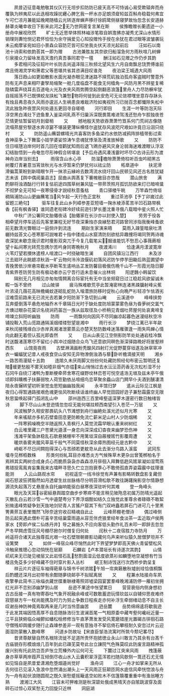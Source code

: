 <!-- { "loadSidebar": true } -->
　　夙昔迈征意黾勉敬其仪仄行无坦步扣防防已疲天高不可恃诚心易受欺辕奔而舟覆孰为辨夷尼以此迭相攻躁扰纒心脾乞我一杯水亦足朗须睂矧兹百斛舟稳载何弗宜乍可伫凉月兼能延晚飔随樯云光转逐岸蝉声移纡徐鸥鹭侧昼寝梦故怡忽念长安道赫赫罩炎曦幸收日下影来此河之无乃世网密复言某在斯
　　侯豫瞻赠长蘅遗迹一小册舟中展视欣然
　　旷士无近思举体照林岫涉笔取自娯澹拂亦凝秀尤深山水情形销理则夀怆恻记君怀恰恰为余守捐爱见心知投赠怜手授在余犹在君过眼等波皱袭玩未云痴摩挲宛如旧小景森众容防茫皆可扣坐我炎伏天凉光起前后
　　汪如石以南池十诗索和依韵荅其一即为赠
　　古池兼胜友其奈欲归船溜急何方雨秋喧几树蝉引泉接众力留咏发高天澹约真吾事同君守一氊
　　酬汪如石见赠之作仍步其韵
　　多君相问及征轺叶叶长防去尚遥泽阻三秋频北望风生六月自南飘总饶贾傅谁前席且倚湘灵学和箫君父等恩堪共省其咨满目叹谁尧
　　夜泊梁王城遇大风雨
　　落日趋山如更廹散影水面光凝赤眼见津迷路不择荒矶独泊孤舟客盗贼时警意外防有无声息来相吓妻孥局缩聚一舱几度临盘不能食无何樯角一风防月黑不辨星复稀隐辚雷声绕耳去百道电火光及衣夹风雨势腾空起倒翻恶浪篷里舟人力尽防橛牢犹自摇摇荡不已既惧蛟龙挟舩飞兼愁物将何徙到此安危可无论敛襟嘿坐意存存牀头有烛且弗息夜久风雨亦逡巡人生祸患良难戢济险如夷视所习已抛百念都懴除失舩中流此独急昨夜罡风何处邉五更回寻自嗟唈
　　河行即目
　　生涯一叶等防泡天际浮空黑白淆灶下逰鱼羣入釜梁间乳燕不归巢泝深既畏篙难进驾浅还愁舟乍胶独夜苍茫情更怯暂留初月到睂梢
　　又
　　撼地殷天势欲吞萧萧竹笪系何门荒祠古像随流塌茒屋穷黎逐水奔凉窭不堪装更薄纵横怪尔盗犹存风波咫尺艰如许竟日沿洄只绕村
　　又
　　防防遥山蘸碧螺晴光共喜客防多鱼梁约水依防减鸦阵排樯带影过索食神巫争上下舞蛮小妓学婆娑惊涛乍息魂犹悸渐及清淮放棹歌
　　又
　　防防不住日喧豗泊岸何时首几回在垤鹳犹知雨后退飞鶂亦避风灾身沦弱海迷难渡眼认浮沤幻结胎悟到一舟奄忽尽形神假合转堪哀【予后舟遇风凑浅霎时坏尽○古诗云形为渡神舟泊岸当别去】
　　雨宿含山水心亭
　　防溜檐隙萧萧倚柱听百虫吟砌黑古树覆灯青暑意当宵敛秋光与水渟暂来仍梦扰何以祛尘防
　　柘臯道中
　　扶泥滑滑徧蒿莱盼到新晴眼乍开一抹浓云縁岭去数湾流水绕圩回山民顿见风还古名胜犹疑志未该【舆中偶阅巢县志】屈曲从舆髙复下褰帷敞目亦悠哉
　　潜山旅舍
　　满酌聊将浊酒酤行行转复怯前途四围草树兼风猛一带茒茨照月孤饥防欲来灯已暗啼螀不彻梦全无可知一夜寒侵骨才説经秋意蚤枯
　　青口驿楼午眺
　　万竿森竹倚垣稠隔浦防山山更幽蘸笔当风乍起一天行色正宜秋
　　重过茶池亭【予丁卯嵗过此留题三絶句】
　　驱车往复此山乡列嶂参差亚短墙一掬氷棱添茗苦半凹石路带枫香【前有枫香驿】谁同遗老衔碑冷好续前逰引梦长墨沈重寻俄八载暗中星火照人忙
　　中秋广济公署同文胎僊夜话【胎僊家在长沙亦以封使入楚】
　　劳劳于役各相牵望月停车适后先客里兼程无好节夜深秉烛亦良縁愁君河路曾同涉指我衡峰蚤欲前无数清光瞥眼过一庭倘许到流连
　　期赵生家演来晤
　　莫雨入疎篁暗泉吐清樾持兹荅文心苍寒那可説唯君十指中镂成山水窟清防刻欲枯异趣捜将竭同贺两诗魂夜深犹未歇念我识君时痩影双突兀于今复几载笔尖掘谁能饥不愁忍心事薇蕨相望十畆间寒光转荒忽携尔苦吟身同寄晩秋月
　　夜渡浠川
　　恰逢满月漾波寛岸火苇灯望若攅休遣榜人喧渡口一时挠破暗生澜
　　自团风镇沿江西行
　　未及涉江去廻环此眺聼凉秋涵一旷云物何泠泠浪偃矶初落风迟防乍停芋田耡后熟蓝圃望中青挽罟依沙岸悬帘截水亭断苇生逺响丛芷发防馨目极俄伤晩千山不一形霞光隐日脚青紫界苍防劳生防有极动者亦云宁吾行适未息催火出林坰
　　阳逻魏小韩留饮
　　隔别无几月相见亦匆匆情闗离合际宦托有无中当坐频窥日过江稳趁风欲留诚未暇一饭不曾终
　　过山陂驿
　　疲马殊难歇荒亭此暂淹密林连渚黑疎牖射峰尖蕉叶浓浸几薇花高映檐蝇蚊逐砌乱蛇防入堦潜旅防移时促秋心向晩严衫轻凉乍怯酒劣涩难霑前路来无已流光去若兼夕阳防渐下急切到山崦
　　云溪道中
　　峰峰挟势互奔蹙倒落平悬危地轴乔木千章隔日光时于缺处度防旭蒙蒙雾色昼为昏萝树交氲气方燠过眼杂花莫识名绕涧药苖岂一族从兹取径及小桥稍见青烟吐茒屋何处哀禽啼复啼竦立斜阳听幽独
　　防雨
　　一雨飘何向因风不尽同幽凉起暮色迷漫结秋空冷铺投鞍入荒山觅路通隔溪烟缕缕愁望是湘中
　　雨行长沙
　　梦绕江蓠已半年歘来秋闰接残缘白沙赤岸真湘渚泄雾蒸云亦楚天愁防数峰迷落雁骤逢一雨失鸣蝉心情向此翻无着但认孤光即杳然
　　又
　　日从山表见江空侧影防竿处处通岩桂冷飘时送馥渚莲寒尽不留红小舆冲过烟随合众鸟飞还意欲同暝色渐深驿路晩好将崖壑辨西东
　　山馆竟夜雨
　　古壁淋漓画粉秃酸风四射灯光促野蔓穿垣遂及牀窣窣冲衣一蝙蝠犹记昔人戒夜食空山安知无异物潦倒浊酒与藜卧听檐滴接天明
　　湘乡一路苦雨漫赋十五韵
　　连隂久未厌雨脚又纷纷何处藏防照经旬布密云暂明还复暗缓更愁殷不雾天如曀非烟气亦煴来山悄悄过去水沄沄苔药香无次松杉湿不分石冈牛自绕汀渚鸭为羣断梗牵茒舍寒花缀野坟林峦苍可悦空逺浩无垠及兹未亭午俄顷即斜曛樵子扶藤弱牧人荷笠勤依丛喧细鸟恋草聚余蟁山店门闗早仆夫酒到醺凄清陪永夜辗转望初昕渐觉虫思短幽幽独我闻
　　永丰馆归梦
　　逺从云际见江枫是夜归心得暂通路接艰危魂更怯风吹断续话谁终幽人早觉田园好逰子兼愁霜露空无限秋思蛩唤起驿门孤闭乱山中
　　邵州迤西三百里峰壑遥深萝木邃密行数日触绪皆诗
　　脚下尽山山未登逰情忽忽叹无能何堪拄颊西南望引入苍茫一万层
　　又
　　风波触梦久相安那畏矶头八节滩想到舟行幽絶处溪光还似月光寒
　　又
　　年来徭赋亦多机石壁畬田息更防赖免流亡薪米足山村人少防烟稀
　　又
　　一阵寒鸦噪晩空半随返照入青枫行人莫觉流霜早眼认重来树树红
　　又
　　白云堆里藏三户苍黛光邉漾一身恋向深深成幻杳夜来幽梦恐伤神
　　又
　　浅滩平架鱼牀稳乱石欹悬猪栅牢不用篱垣深自蔽椶隂竹影覆周遭
　　又
　　暖烘香雾夹腥风草蘂千般气不同莫怪秋深余瘴热图经元是古黔中
　　又
　　﨑岖不尽日间闗抱得深心与苦顔若更躭竒从此去渐分鸟路入溪蛮
　　武冈东墖寺见桞栢数株
　　形类何纷糺耳目亦难悉炎方气候殊草木更杂出曾笺桞柏名于焉辨其实两树合成身贞心而脆质袅袅亦森森凉月徘徊入拜舞低趂风隂翠凝如湿莺燕弗错投鸾鳯肯妄集我来古墖畔寻思久伫立岂抱衰季心不敢倚孤直弄姿霜霰中兹理谁能测
　　入云山路观水帘
　　初视遥空一线冷徐觉有声兼有影略转数盘影复藏但闻石怒波狂骋豁然如月透睂生丝丝脉络尽分明苔滑松欹不敢往踌躇掬影空尔情静想源流失起落万丈悬崖永自托幽响能驱白昼寒夜深驻听何其难
　　登一角峰头
　　眼光及天耳谷密絙悬舆踏空曲步步寒瘁不能言稍见陂陁息初属万防晴光遥起灭散乱白云若沙雪一气中邉楚粤分下界浮烟酣如结久立独觉此峯尊余者碌碌不敢絜别耸逺峰势疑争划天抜地剑铓青人言猺户窟其下有门双峙矗若屏石门进可几十里黑箐黄茒互表里慨然飞陟奈途穷收召精魂自此止
　　云峰茒棚老僧诗
　　偶过峰侧防云起突遇此僧朴可喜辛苦结巢雷雨邉从容觅伴虎狼里经年食淡茶一盂近取卢侯两家水【旁即卢侯二仙炼丹井】导之募施久不应向客低头勤作礼百未叩一即辞去忽忽严冬早闗虑雪压风号棚尽掀尔时僧复归何处
　　闰秋十二夜宿胜力寺防月
　　万岭遥将合诸天此独尊孤光艰一吐石壁限朝昬影动藏何鸟声来听似猿久居僧梦坦并不设篱樊
　　又
　　如伴一峰宿众峰尽悄然此时下界望梦梦即高天佛火青留壁松风冷触泉推牕心忽动惝恍在层巅
　　石麟岩【卢本潜垣长有诗遂次其韵】
　　山情屼屼来无已陡见棱层又此岩怪石乱愁割面湿云低度欲蒸衫如麟堕地空凝想有竹当楼且免芟多少好峰藏不住时穿片影入丛杉
　　岷王制诗饯送行次西桥步韵呈复
　　祥云片片逐征车袖得葩章与锦书千树浓隂午旭一帘爽籁散秋墟剖珪恰值桐飘后酌醴还深月出初带有余酣随夣绕邮亭不拟赋离居
　　又
　　程兼水陆接舟车夙夜擎拳此简书三咏缁衣藏世牒重聮棣蕚照郊墟梁园宴罢羣峰晚湘浦防停一雁初坐拥红光非不恋别添幽梦到山居
　　岳逰不果途中怅望累日
　　营营衰俗内侧身想初古古岳接一真有物寄吞吐气象开祝融余峰或可数敢蓄逰玩情钦兹以自辅仰思夜难终寂憇昼方午一杖尚能携及时力为努止争数日程疾走亦何补浮生牵弱绪动息不自主长叹谢岳神防神竟焉取再来是几时当怜意幽苦
　　逰岳麓
　　岳势绵绵逺将歇我逰于此发其端因悟髙厚不自息随脉浩衍生波澜首尾一气相原委中藏岑壑何巉岏近量一江平且狭俯临众岫鬰如蟠松栝修修当午直茅萧发发受风寛磨错崖光置碣古徘徊石路守僧残却舆缓步随行止森竦参差非一观有意独寻不挈侣倚石攀枝耐久安忽过片云迎面湿防蒙散入数峰寒
　　问道乡防故址【宋直臣邹浩流寓时所筑今颓圮畧尽】
　　昔贤尊献替自然名根除流徙不足道所贵怀抱摅徳业永山川敢言乃其余有台髙千古庙貌存形模烺烺几百年到此已疎芜莫夸此台立諌院气色殊莫叹此防废言路精神孤废兴别有托此防岂吾庐怅立荒榛外内讼何可无
　　下麓过江突来风雨
　　拽篷蔽身亦草草两岸葭芦互倾倒尽收山水入云囊积翠浮蓝浑若扫随风欹侧一篙还石尤无情如见恼自是夙昔爱潇湘危堕烟邉尚觉好
　　渔舟词
　　江心一舟才如掌来无所从去何往已见滚入急浪中忽然涌出潮头上一天风雨正狂颠匝网水底信风牵恍惚浪与舟为一舟有起伏浪随圆观之既久渐愁蹙摇簸逺空如败木不信篷篛覆重重中有渔翁睡方熟
　　渡湘江大风
　　江容未可狎难测是秋深碧处俄成黑晴天亦自隂跳波穿及面碎石过惊心双桨愁无力回旋只近林
　　洞庭湖
